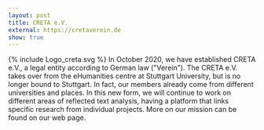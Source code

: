 ```yaml
---
layout: post
title: CRETA e.V.
external: https://cretaverein.de
show: true
---
```


<p>{% include Logo_creta.svg %} In October 2020, we have established CRETA e.V., a legal entity according to German law ("Verein"). The CRETA e.V. takes over from the eHumanities centre at Stuttgart University, but is no longer bound to Stuttgart. In fact, our members already come from different universities and places. In this new form, we will continue to work on different areas of reflected text analysis, having a platform that links specific research from individual projects. More on our mission can be found on our web page.</p>